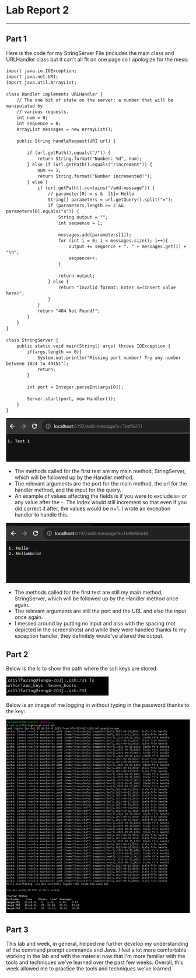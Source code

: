 # Lab Report 2
---
Part 1
---
Here is the code for my StringServer File (includes the main class and URLHandler class but it can't all fit on one page so I apologize for the mess:
```
import java.io.IOException;
import java.net.URI;
import java.util.ArrayList;

class Handler implements URLHandler {
    // The one bit of state on the server: a number that will be manipulated by
    // various requests.
    int num = 0;
    int sequence = 0;
    ArrayList messages = new ArrayList();

    public String handleRequest(URI url) {
        
        if (url.getPath().equals("/")) {
            return String.format("Number: %d", num);
        } else if (url.getPath().equals("/increment")) {
            num += 1;
            return String.format("Number incremented!");
        } else {
            if (url.getPath().contains("/add-message")) {
                // parameter[0] = s &  [1]= Hello
                String[] parameters = url.getQuery().split("=");
                if (parameters.length >= 2 && parameters[0].equals("s")) {
                    String output = "";
                    int sequence = 1;

                    messages.add(parameters[1]);
                    for (int i = 0; i < messages.size(); i++){
                        output += sequence + ". " + messages.get(i) + "\n";
                        sequence++;
                    } 
                    
                    return output;
                } else {
                    return "Invalid format: Enter s=(insert value here)";
                }
            }
            return "404 Not Found!";
        }
    }
}

class StringServer {
    public static void main(String[] args) throws IOException {
        if(args.length == 0){
            System.out.println("Missing port number! Try any number between 1024 to 49151");
            return;
        }

        int port = Integer.parseInt(args[0]);

        Server.start(port, new Handler());
    }
}
```

![Image](test1.jpg)

- The methods called for the first test are my main method, StringServer, which will be followed up by the Handler method.
- The relevant arguments are the port for the main method, the url for the handler method, and the input for the query.
- An example of values affecting the fields is if you were to exclude s= or any value after the -. The index would still increment so that even if you did correct it after, the values would be n+1. I wrote an exception handler to handle this.

![Image](test2lab2.jpg)
-  The methods called for the first test are still my main method, StringServer, which will be followed up by the Handler method once again.
-  The relevant arguments are still the port and the URL and also the input once again.
-  I messed around by putting no input and also with the spacing (not depicted in the screenshots) and while they were handled thanks to my exception handler, they definitely would've altered the output.

Part 2
---

Below is the ls to show the path where the ssh keys are stored:

![Image](keysscreen.jpg)

Below is an image of me logging in without typing in the password thanks to the key:

![Image](SSHKeylogin.jpg)

Part 3
---

This lab and week, in general, helped me further develop my understanding of the command prompt commands and Java. I feel a lot more comfortable working in the lab and with the material now that I'm more familiar with the tools and techniques we've learned over the past few weeks. Overall, this week allowed me to practice the tools and techniques we've learned.
